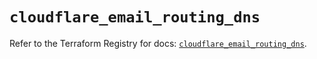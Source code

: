 # `cloudflare_email_routing_dns`

Refer to the Terraform Registry for docs: [`cloudflare_email_routing_dns`](https://registry.terraform.io/providers/cloudflare/cloudflare/5.10.0/docs/resources/email_routing_dns).
